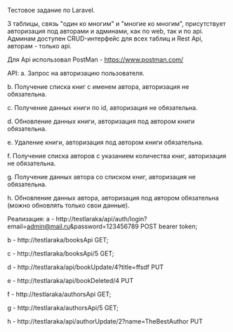 Тестовое задание по Laravel. 

3 таблицы, связь "один ко многим" и "многие ко многим", присутствует авторизация под авторами и админами, как по web, так и по api. Админам доступен CRUD-интерфейс для всех таблиц и Rest Api, авторам - только api. 

Для Api использовал PostMan - https://www.postman.com/
 
API:
a.	Запрос на авторизацию пользователя.

b.	Получение списка книг с именем автора, авторизация не обязательна.

c.	Получение данных книги по id, авторизация не обязательна.

d.	Обновление данных книги, авторизация под автором книги обязательна.

e.	Удаление книги, авторизация под автором книги обязательна.

f.	Получение списка авторов с указанием количества книг, авторизация не обязательна.

g.	Получение данных автора со списком книг, авторизация не обязательна.

h.	Обновление данных автора, авторизация под  автором обязательна (можно обновлять только свои данные).

Реализация:
a - http://testlaraka/api/auth/login?email=admin@mail.ru&password=123456789   	POST bearer token;

b - http://testlaraka/booksApi 		GET;	

c - http://testlaraka/booksApi/5  	GET;

d - http://testlaraka/api/bookUpdate/4?title=ffsdf     PUT

e - http://testlaraka/api/bookDeleted/4      PUT 

f - http://testlaraka/authorsApi 	 GET;

g - http://testlaraka/authorsApi/5 	 GET;

h - http://testlaraka/api/authorUpdate/2?name=TheBestAuthor       PUT
